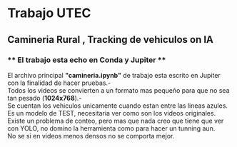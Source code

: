 # **Trabajo UTEC**<br>
## **Camineria Rural , Tracking de vehiculos on IA** <br>
### ** El trabajo esta echo en Conda y Jupiter **
El archivo principal **"camineria.ipynb"** de trabajo esta escrito en Jupiter con la finalidad de hacer pruebas.-<br>
Todos los videos se convierten a un formato mas pequeño para que no sea tan pesado (**1024x768**).-<br>
Se cuentan los vehiculos unicamente cuando estan entre las lineas azules.<br>
Es un modelo de TEST, necesitaria ver como son los videos originales.<br>
Existe un problema de conteo, pero mas que nada creo que tiene que ver con YOLO, no domino la herramienta como para hacer un tunning aun. <br>
No se si en videos menos densos no se comporta mejor. <br>
